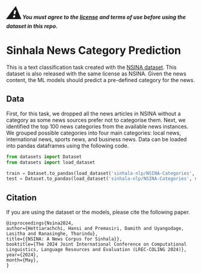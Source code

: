 ***<span style="font-size: 3em;">:warning:</span>You must agree to the [license](https://github.com/Sinhala-NLP/NSINA?tab=License-1-ov-file#readme) and terms of use before using the dataset in this repo.***

# Sinhala News Category Prediction
This is a text classification task created with the [NSINA dataset](https://github.com/Sinhala-NLP/NSINA). This dataset is also released with the same license as NSINA. Given the news content, the ML models should predict a pre-defined category for the news. 


## Data
First, for this task, we dropped all the news articles in NSINA without a category as some news sources prefer not to categorise them. Next, we identified the top 100 news categories from the available news instances. We grouped possible categories into four main categories: local news, international news, sports news, and business news.
Data can be loaded into pandas dataframes using the following code. 

```python
from datasets import Dataset
from datasets import load_dataset

train = Dataset.to_pandas(load_dataset('sinhala-nlp/NSINA-Categories', split='train'))
test = Dataset.to_pandas(load_dataset('sinhala-nlp/NSINA-Categories', split='test'))
```

## Citation
If you are using the dataset or the models, please cite the following paper.

~~~
@inproceedings{Nsina2024,
author={Hettiarachchi, Hansi and Premasiri, Damith and Uyangodage, Lasitha and Ranasinghe, Tharindu},
title={{NSINA: A News Corpus for Sinhala}},
booktitle={The 2024 Joint International Conference on Computational Linguistics, Language Resources and Evaluation (LREC-COLING 2024)},
year={2024},
month={May},
}
~~~
